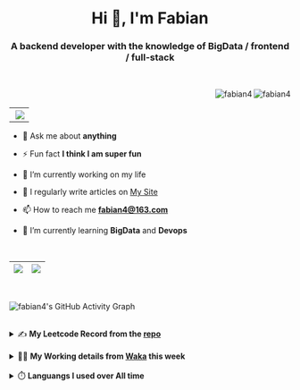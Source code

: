 <h1 align="center">Hi 👋, I'm Fabian</h1>
<h3 align="center">A backend developer with the knowledge of BigData / frontend / full-stack</h3>

<br/>

<img align="right" src="https://komarev.com/ghpvc/?username=fabian4&label=views&color=0e75b6&style=flat" alt="fabian4" /><img align="right" src="https://img.shields.io/badge/Author-fabian4-orange?logo=Dark%20Reader" alt="fabian4" />

<br/>

<table align="right" border="0.5"><tr><th><img align="right"  src="https://github-readme-stats.vercel.app/api/top-langs/?username=fabian4&layout=compact&theme=buefy&hide_border=true"/</th></tr></table>

- 💬 Ask me about **anything**

- ⚡ Fun fact **I think I am super fun**

- 🔭 I’m currently working on my life

- 📝 I regularly write articles on [My Site](https://fabian4.site/)

- 📫 How to reach me **fabian4@163.com**

- 🌱 I’m currently learning **BigData** and **Devops** 

<!-- - 📄 Know about my Daily details on [My Personal Blog Galllery](https://fabian4.github.io/gallery/) -->

<br/>

|  <img align="center" src="https://github-readme-streak-stats.herokuapp.com/?user=fabian4&theme=gruvbox_duo&currStreakNum=2FD3EB&fire=pink&sideLabels=F00&hide_border=true&date_format=[Y.]n.j" /> |  <img align="center" src="https://github-readme-stats.vercel.app/api?username=fabian4&count_private=true&show_icons=true&theme=flag-india&show_owner=true&hide_border=true" />|
| ------------- | ------------- |

<br/>

![fabian4's GitHub Activity Graph](https://github-readme-activity-graph.cyclic.app/graph?username=fabian4&theme=github-light)

<br/>
<details>
  <summary>✍️ <b>My Leetcode Record from the <a href="https://github.com/fabian4/leetcode">repo</a></b></summary>
 
 ---
  
|[![Leetcode Stats](https://leetcard.jacoblin.cool/fabianbao?theme=light&font=Zen%20Kurenaido&ext=heatmap&site=cn&border=0)](https://leetcode-cn.com/u/fabianbao/)|
| ------------- |
  
<!--|[![Leetcode Stats](https://leetcard.jacoblin.cool/fabianbao?theme=light&font=Bubbler%20One&ext=heatmap&site=cn&border=0)](https://leetcode-cn.com/u/fabianbao/)|[![fabian's LeetCode Stats](https://leetcode-stats.vercel.app/api?username=fabian)](https://leetcode-cn.com/u/fabianbao/)|
| ------------- | ------------- | -->
  
|![image](https://user-images.githubusercontent.com/60428924/216034888-f8b4b00e-da4c-486c-9872-e4a18b9c6325.png)|
| ------------- |
|![image](https://user-images.githubusercontent.com/60428924/216035023-02273762-0103-4d59-affc-23d4d0c18d1d.png)|
  
</details>

<br/>

<details>
  <summary>👨‍💻 <b>My Working details from <a href="https://wakatime.com/@fabian4">Waka</a> this week</b></summary>

---

<!--START_SECTION:waka-->
![Code Time](http://img.shields.io/badge/Code%20Time-329%20hrs%2015%20mins-blue)

**I'm an Early 🐤** 

```text
🌞 Morning      209 commits       ███████░░░░░░░░░░░░░░░░░░   31.01 % 
🌆 Daytime      269 commits       ██████████░░░░░░░░░░░░░░░   39.91 % 
🌃 Evening      190 commits       ███████░░░░░░░░░░░░░░░░░░   28.19 % 
🌙 Night          6 commits       ░░░░░░░░░░░░░░░░░░░░░░░░░   00.89 % 

```
📅 **I'm Most Productive on Wednesday** 

```text
Monday         111 commits       ████░░░░░░░░░░░░░░░░░░░░░   16.47 % 
Tuesday        102 commits       ███░░░░░░░░░░░░░░░░░░░░░░   15.13 % 
Wednesday      131 commits       ████░░░░░░░░░░░░░░░░░░░░░   19.44 % 
Thursday       118 commits       ████░░░░░░░░░░░░░░░░░░░░░   17.51 % 
Friday         102 commits       ███░░░░░░░░░░░░░░░░░░░░░░   15.13 % 
Saturday        45 commits       █░░░░░░░░░░░░░░░░░░░░░░░░   06.68 % 
Sunday          65 commits       ██░░░░░░░░░░░░░░░░░░░░░░░   09.64 % 

```


📊 **This Week I Spent My Time On** 

```text
💬 Programming Languages: 
Java                     27 mins             ███████████░░░░░░░░░░░░░░   45.67 % 
Scala                    12 mins             █████░░░░░░░░░░░░░░░░░░░░   20.82 % 
Text                     9 mins              ████░░░░░░░░░░░░░░░░░░░░░   16.73 % 
GitIgnore file           9 mins              ████░░░░░░░░░░░░░░░░░░░░░   16.59 % 
Markdown                 0 secs              ░░░░░░░░░░░░░░░░░░░░░░░░░   00.18 % 

🔥 Editors: 
IntelliJ                 59 mins             █████████████████████████   100.00 % 

💻 Operating System: 
Mac                      59 mins             █████████████████████████   100.00 % 

```


<!--END_SECTION:waka-->
  
</details>

<br/>

<details>
  <summary>⏱️ <b>Languangs I used over All time</b></summary>
  
---
  
![languages all time](https://wakatime.com/share/@32ef5ac6-eac5-4886-805c-ce9fe059857e/efc24c85-e478-4696-bcbd-c5669145b831.svg)
  
</details>
